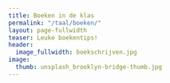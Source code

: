 ```yaml
---
title: Boeken in de klas
permalink: "/taal/boeken/"
layout: page-fullwidth
teaser: Leuke boekentips!
header:
  image_fullwidth: boekschrijven.jpg
image:
  thumb: unsplash_brooklyn-bridge-thumb.jpg
---
```


